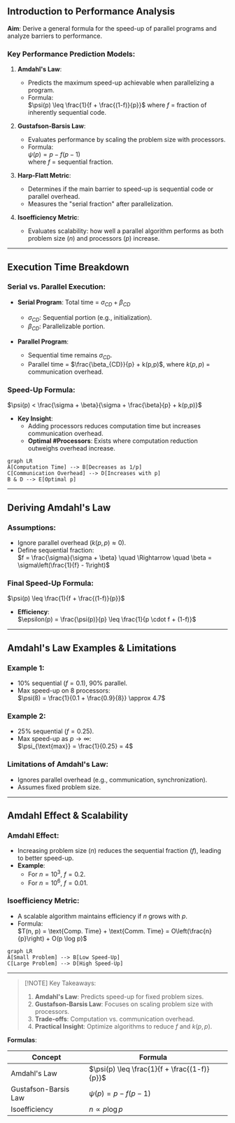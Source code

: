 ## Introduction to Performance Analysis
**Aim**: Derive a general formula for the speed-up of parallel programs and analyze barriers to performance.  

### Key Performance Prediction Models:  
1. **Amdahl's Law**:  
   - Predicts the maximum speed-up achievable when parallelizing a program.  
   - Formula:  
     $\psi(p) \leq \frac{1}{f + \frac{(1-f)}{p}}$
     where $f$ = fraction of inherently sequential code.  

2. **Gustafson-Barsis Law**:  
   - Evaluates performance by scaling the problem size with processors.  
   - Formula:  
     $\psi(p) = p - f(p-1)$  
     where $f$ = sequential fraction.  

3. **Harp-Flatt Metric**:  
   - Determines if the main barrier to speed-up is sequential code or parallel overhead.  
   - Measures the "serial fraction" after parallelization.  

4. **Isoefficiency Metric**:  
   - Evaluates scalability: how well a parallel algorithm performs as both problem size ($n$) and processors ($p$) increase.  

---

## Execution Time Breakdown  
### Serial vs. Parallel Execution:  
- **Serial Program**: Total time = $\sigma_{CD} + \beta_{CD}$  
  - $\sigma_{CD}$: Sequential portion (e.g., initialization).  
  - $\beta_{CD}$: Parallelizable portion.  

- **Parallel Program**:  
  - Sequential time remains $\sigma_{CD}$.  
  - Parallel time = $\frac{\beta_{CD}}{p} + k(p,p)$, where $k(p,p)$ = communication overhead.  

### Speed-Up Formula:  
$\psi(p) < \frac{\sigma + \beta}{\sigma + \frac{\beta}{p} + k(p,p)}$  
- **Key Insight**:  
  - Adding processors reduces computation time but increases communication overhead.  
  - **Optimal #Processors**: Exists where computation reduction outweighs overhead increase.  

```mermaid  
graph LR  
A[Computation Time] --> B[Decreases as 1/p]  
C[Communication Overhead] --> D[Increases with p]  
B & D --> E[Optimal p]  
```  

---

## Deriving Amdahl's Law  
### Assumptions:  
- Ignore parallel overhead ($k(p,p) \approx 0$).  
- Define sequential fraction:  
  $f = \frac{\sigma}{\sigma + \beta} \quad \Rightarrow \quad \beta = \sigma\left(\frac{1}{f} - 1\right)$  

### Final Speed-Up Formula:  
$\psi(p) \leq \frac{1}{f + \frac{(1-f)}{p}}$  
- **Efficiency**:  
  $\epsilon(p) = \frac{\psi(p)}{p} \leq \frac{1}{p \cdot f + (1-f)}$  

---

## Amdahl's Law Examples & Limitations  
### Example 1:  
- 10% sequential ($f = 0.1$), 90% parallel.  
- Max speed-up on 8 processors:  
  $\psi(8) = \frac{1}{0.1 + \frac{0.9}{8}} \approx 4.7$  

### Example 2:  
- 25% sequential ($f = 0.25$).  
- Max speed-up as $p \to \infty$:  
  $\psi_{\text{max}} = \frac{1}{0.25} = 4$  

### Limitations of Amdahl's Law:  
- Ignores parallel overhead (e.g., communication, synchronization).  
- Assumes fixed problem size.  

---

## Amdahl Effect & Scalability  
### Amdahl Effect:  
- Increasing problem size ($n$) reduces the sequential fraction ($f$), leading to better speed-up.  
- **Example**:  
  - For $n=10^3$, $f=0.2$.  
  - For $n=10^6$, $f=0.01$.  

### Isoefficiency Metric:  
- A scalable algorithm maintains efficiency if $n$ grows with $p$.  
- Formula:  
  $T(n, p) = \text{Comp. Time} + \text{Comm. Time} = O\left(\frac{n}{p}\right) + O(p \log p)$  

```mermaid  
graph LR  
A[Small Problem] --> B[Low Speed-Up]  
C[Large Problem] --> D[High Speed-Up]  
```  

---

> [!NOTE] Key Takeaways:  
> 1. **Amdahl's Law**: Predicts speed-up for fixed problem sizes.  
> 2. **Gustafson-Barsis Law**: Focuses on scaling problem size with processors.  
> 3. **Trade-offs**: Computation vs. communication overhead.  
> 4. **Practical Insight**: Optimize algorithms to reduce $f$ and $k(p,p)$.  

**Formulas**:  

| Concept              | Formula                                      |     |
| -------------------- | -------------------------------------------- | --- |
| Amdahl's Law         | $\psi(p) \leq \frac{1}{f + \frac{(1-f)}{p}}$ |     |
| Gustafson-Barsis Law | $\psi(p) = p - f(p-1)$                       |     |
| Isoefficiency        | $n \propto p \log p$                         |     |
